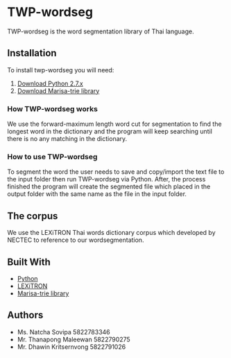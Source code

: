 # TWP-wordseg

TWP-wordseg is the word segmentation library of Thai language.

## Installation

To install twp-wordseg you will need:
  1. [Download Python 2.7.x](https://www.python.org/download/releases/2.7/)
  2. [Download Marisa-trie library](https://pypi.python.org/pypi/marisa-trie)
   

### How TWP-wordseg works

We use the forward-maximum length word cut for segmentation to find the longest word in the dictionary and the program will keep searching until there is no any matching in the dictionary.

### How to use TWP-wordseg

To segment the word the user needs to save and copy/import the text file to the input folder then run TWP-wordseg via Python.
After, the process finished the program will create the segmented file which placed in the output folder with the same name as the file in the input folder. 

### 


## The corpus

We use the LEXiTRON Thai words dictionary corpus which developed by NECTEC to reference to our wordsegmentation.

## Built With

* [Python](https://www.python.org) 
* [LEXiTRON](http://lexitron.nectec.or.th)
* [Marisa-trie library](https://pypi.python.org/pypi/marisa-trie)


## Authors
* Ms. Natcha  Sovipa  5822783346 
* Mr. Thanapong  Maleewan  5822790275
* Mr. Dhawin Kritsernvong  5822791026
